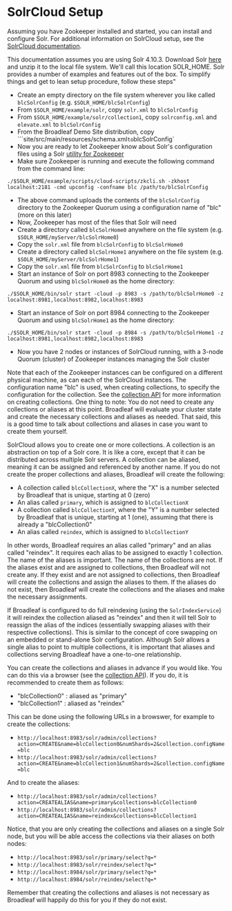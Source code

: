 # SolrCloud Setup

Assuming you have Zookeeper installed and started, you can install and configure Solr.  For additional information on SolrCloud setup, see the [SolrCloud documentation](https://cwiki.apache.org/confluence/display/solr/SolrCloud).

This documentation assumes you are using Solr 4.10.3. Download Solr [here](http://lucene.apache.org/solr/downloads.html) and unzip it to the local file system.  We'll call this location SOLR_HOME.  Solr provides a number of examples and features out of the box.  To simplify things and get to lean setup procedure, follow these steps"

- Create an empty directory on the file system wherever you like called `blcSolrConfig` (e.g. `$SOLR_HOME/blcSolrConfig`)
- From `$SOLR_HOME/example/solr`, copy `solr.xml` to `blcSolrConfig`
- From `$SOLR_HOME/example/solr/collection1`, copy `solrconfig.xml` and `elevate.xml` to `blcSolrConfig`
- From the Broadleaf Demo Site distribution, copy ```site/src/main/resources/schema.xml` to `blcSolrConfig`
- Now you are ready to let Zookeeper know about Solr's configuration files using a Solr [utility for Zookeeper](https://cwiki.apache.org/confluence/display/solr/Command+Line+Utilities)
- Make sure Zookeeper is running and execute the following command from the command line: 

```
./$SOLR_HOME/example/scripts/cloud-scripts/zkcli.sh -zkhost localhost:2181 -cmd upconfig -confname blc /path/to/blcSolrConfig
```

- The above command uploads the contents of the `blcSolrConfig` directory to the Zookeeper Quorum using a configuration name of "blc" (more on this later)
- Now, Zookeeper has most of the files that Solr will need
- Create a directory called `blcSolrHome0` anywhere on the file system (e.g. `$SOLR_HOME/myServer/blcSolrHome0`)
- Copy the ```solr.xml``` file from `blcSolrConfig` to `blcSolrHome0`
- Create a directory called `blcSolrHome1` anywhere on the file system (e.g. `$SOLR_HOME/myServer/blcSolrHome1`)
- Copy the `solr.xml` file from `blcSolrConfig` to `blcSolrHome1`
- Start an instance of Solr on port 8983 connecting to the Zookeeper Quorum and using `blcSolrHome0` as the home directory: 

```
./$SOLR_HOME/bin/solr start -cloud -p 8983 -s /path/to/blcSolrHome0 -z localhost:8981,localhost:8982,localhost:8983
```


- Start an instance of Solr on port 8984 connecting to the Zookeeper Quorum and using `blcSolrHome1` as the home directory: 

```
./$SOLR_HOME/bin/solr start -cloud -p 8984 -s /path/to/blcSolrHome1 -z localhost:8981,localhost:8982,localhost:8983
```

- Now you have 2 nodes or instances of SolrCloud running, with a 3-node Quorum (cluster) of Zookeeper instances managing the Solr cluster

Note that each of the Zookeeper instances can be configured on a different physical machine, as can each of the SolrCloud instances.  The configuration name "blc" is used, when creating collections, to specify the configuration for the collection.  See the [collection API](https://cwiki.apache.org/confluence/display/solr/Collections+API) for more information on creating collections.  One thing to note: You do not need to create any collections or aliases at this point.  Broadleaf will evaluate your cluster state and create the necessary collections and aliases as needed.  That said, this is a good time to talk about collections and aliases in case you want to create them yourself.

SolrCloud allows you to create one or more collections.  A collection is an abstraction on top of a Solr core. It is like a core, except that it can be distributed across multiple Solr servers.  A collection can be aliased, meaning it can be assigned and referenced by another name.  If you do not create the proper collections and aliases, Broadleaf will create the following:

- A collection called `blcCollectionX`, where the "X" is a number selected by Broadleaf that is unique, starting at 0 (zero)
- An alias called `primary`, which is assigned to `blcCollectionX`
- A collection called `blcCollectionY`, where the "Y" is a number selected by Broadleaf that is unique, starting at 1 (one), assuming that there is already a "blcCollection0"
- An alias called `reindex`, which is assigned to `blcCollectionY`

In other words, Broadleaf requires an alias called "primary" and an alias called "reindex".  It requires each alias to be assigned to exactly 1 collection.  The name of the aliases is important.  The name of the collections are not.  If the aliases exist and are assigned to collections, then Broadleaf will not create any.  If they exist and are not assigned to collections, then Broadleaf will create the collections and assign the aliases to them.  If the aliases do not exist, then Broadleaf will create the collections and the aliases and make the necessary assignments.

If Broadleaf is configured to do full reindexing (using the `SolrIndexService`) it will reindex the collection aliased as "reindex" and then it will tell Solr to reassign the alias of the indices (essentially swapping aliases with their respective collections).  This is similar to the concept of core swapping on an embedded or stand-alone Solr configuration. Although Solr allows a single alias to point to multiple collections, it is important that aliases and collections serving Broadleaf have a one-to-one relationship.

You can create the collections and aliases in advance if you would like.  You can do this via a browser (see the [collection API](https://cwiki.apache.org/confluence/display/solr/Collections+API)).  If you do, it is recommended to create them as follows:

- "blcCollection0" : aliased as "primary"
- "blcCollection1" : aliased as "reindex"

This can be done using the following URLs in a browswer, for example to create the collections:

- `http://localhost:8983/solr/admin/collections?action=CREATE&name=blcCollection0&numShards=2&collection.configName=blc`
- `http://localhost:8983/solr/admin/collections?action=CREATE&name=blcCollection1&numShards=2&collection.configName=blc`

And to create the aliases:
- `http://localhost:8983/solr/admin/collections?action=CREATEALIAS&name=primary&collections=blcCollection0`
- `http://localhost:8983/solr/admin/collections?action=CREATEALIAS&name=reindex&collections=blcCollection1`

Notice, that you are only creating the collections and aliases on a single Solr node, but you will be able access the collections via their aliases on both nodes:

- `http://localhost:8983/solr/primary/select?q=*`
- `http://localhost:8983/solr/reindex/select?q=*`
- `http://localhost:8984/solr/primary/select?q=*`
- `http://localhost:8984/solr/reindex/select?q=*`

Remember that creating the collections and aliases is not necessary as Broadleaf will happily do this for you if they do not exist.


